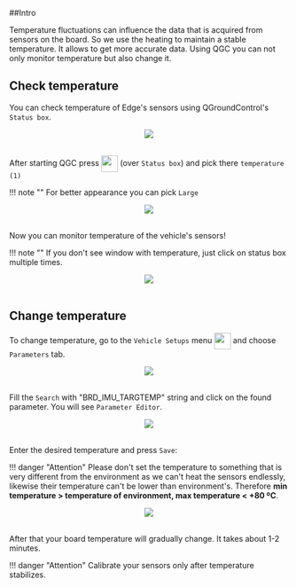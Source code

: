 ##Intro

Temperature fluctuations can influence the data that is acquired from sensors on the board. So we use the heating to maintain a stable temperature. It allows to get more accurate data. Using QGC you can not only monitor temperature but also change it.

## Check temperature

You can check temperature of Edge's sensors using QGroundControl's `Status box`.

<div style="text-align: center;"><img src="../../img/qgc/temperature/status-box-without-temperature.png"></div><br>

After starting QGC press <img src="../../img/qgc/temperature/setting-button.png" style="width:30px; vertical-align: middle"> (over `Status box`)  and pick there `temperature (1)`

!!! note ""
    For better appearance you can pick `Large`

<div style="text-align: center;"><img src="../../img/qgc/temperature/temperature-widget.png"></div><br>

Now you can monitor temperature of the vehicle's sensors!

!!! note ""
    If you don't see window with temperature, just click on status box multiple times.

<div style="text-align: center;"><img src="../../img/qgc/temperature/status-box-with-temperature.png"></div><br>

## Change temperature

To change temperature, go to the `Vehicle Setups` menu <img src="../../img/qgc/vehicle_setup_menu.png" style="width:30px; vertical-align: middle">  and choose `Parameters` tab.

<div style="text-align: center;"><img src="../../img/qgc/temperature/parameters.png"></div><br>

Fill the `Search` with "BRD_IMU_TARGTEMP" string and click on the found parameter. You will see `Parameter Editor`.

<div style="text-align: center;"><img src="../../img/qgc/temperature/target-temp-parameter.png"></div><br>

Enter the desired temperature and press `Save`:

!!! danger "Attention"
    Please don't set the temperature to something that is very different from the environment as we can't heat the sensors endlessly, likewise their temperature can't be lower than environment's. Therefore **min temperature > temperature of environment, max temperature < +80 ºC**.

<div style="text-align: center;"><img src="../../img/qgc/temperature/new-target-temp-parameter.png"></div><br>

After that your board temperature will gradually change. It takes about 1-2 minutes.

!!! danger "Attention"
    Calibrate your sensors only after temperature stabilizes.

